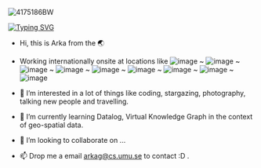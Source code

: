 
<!-- ![hero_wide_3](https://user-images.githubusercontent.com/71174892/201480375-9e39a456-7e72-4022-a131-909e5bc918f1.png) -->
![4175186BW](https://user-images.githubusercontent.com/71174892/201482577-2a0490b8-2321-45a2-b170-bb3295a023a6.jpg)


[![Typing SVG](https://readme-typing-svg.demolab.com?font=Fira+Code&pause=1000&multiline=true&random=false&width=1000&height=150&lines=110001011111100111001111011101000011011001010111011100111011000110001000010010101101111101100001001011101010101111010111111011011011011000000011111111110101101;How+vex110001011111100111001111011101000011011001010111011100111011000110001000010010101101111101100001001011101010101111010111111011011011011000000011111111110101101ingly+quick+daft+zebras+jump;110001011111100111001111011101000011011001010111011100111011000110001000010010101101111101100001001011101010101111010111111011011011011000000011111111110101101;110001011111100111001111011101000011011001010111011100111011000110001000010010101101111101100001001011101010101111010111111011011011011000000011111111110101101;110001011111100111001111011101000011011001010111011100111011000110001000010010101101111101100001001011101010101111010111111011011011011000000011111111110101101;110001011111100111001111011101000011011001010111011100111011000110001000010010101101111101100001001011101010101111010111111011011011011000000011111111110101101;110001011111100111001111011101000011011001010111011100111011000110001000010010101101111101100001001011101010101111010111111011011011011000000011111111110101101)](https://git.io/typing-svg)
 

- Hi, this is Arka from the 🌏 
- Working internationally onsite at locations like ![image](https://github.com/aghoshpro/aghoshpro/assets/71174892/665a1d42-92ca-44a7-8239-9630f11bcb9d)
 ~ ![image](https://github.com/aghoshpro/aghoshpro/assets/71174892/25d9a3ac-e40b-49d2-8957-cacb8b8a2250)
 ~ ![image](https://github.com/aghoshpro/aghoshpro/assets/71174892/5055cfcd-4f15-461f-a4bc-51b3320b5dd0)
 ~ ![image](https://github.com/aghoshpro/aghoshpro/assets/71174892/db8d36df-a233-4b25-8a31-7c04bed4cf71)
 ~ ![image](https://github.com/aghoshpro/aghoshpro/assets/71174892/328bec3b-3247-4795-ba8d-b3bc1fdf1054)
 ~ ![image](https://github.com/aghoshpro/aghoshpro/assets/71174892/c9eadb41-dbf9-45a0-8b68-3b47f4bbbeb7)
 ~ ![image](https://github.com/aghoshpro/aghoshpro/assets/71174892/150f6e8c-945a-4e1f-a749-0498278aeb94)
 ~ ![image](https://github.com/aghoshpro/aghoshpro/assets/71174892/e9308cfe-6f9e-4d90-8924-dd173a71ac7c)
 ~ ![image](https://github.com/aghoshpro/aghoshpro/assets/71174892/9e91a48a-738f-4a75-9f56-5cd0bb0b0046)


- 👀 I’m interested in a lot of things like coding, stargazing, photography, talking new people and travelling.
- 🌱 I’m currently learning Datalog, Virtual Knowledge Graph in the context of geo-spatial data.
- 💞️ I’m looking to collaborate on ...
- 📫 Drop me a email [arkag@cs.umu.se](mailto:arkag@cs.umu.se) to contact :D .  

<!---
aghoshpro/aghoshpro is a ✨ special ✨ repository because its `README.md` (this file) appears on your GitHub profile.
You can click the Preview link to take a look at your changes.
--->

<!--- ![Arka's GitHub stats](https://github-readme-stats.vercel.app/api?username=aghoshpro&theme=chartreuse-dark&show_icons=true) --->
<!--- ![Languages](https://github-readme-stats.vercel.app/api/top-langs/?username=aghoshpro&layout=compact) --->
